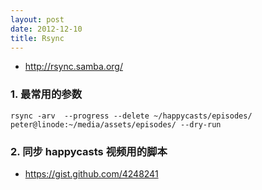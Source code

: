 ```yaml
---
layout: post
date: 2012-12-10
title: Rsync
---
```

- <http://rsync.samba.org/>

### 1. 最常用的参数

    rsync -arv  --progress --delete ~/happycasts/episodes/ peter@linode:~/media/assets/episodes/ --dry-run


### 2. 同步 happycasts 视频用的脚本

- <https://gist.github.com/4248241>

